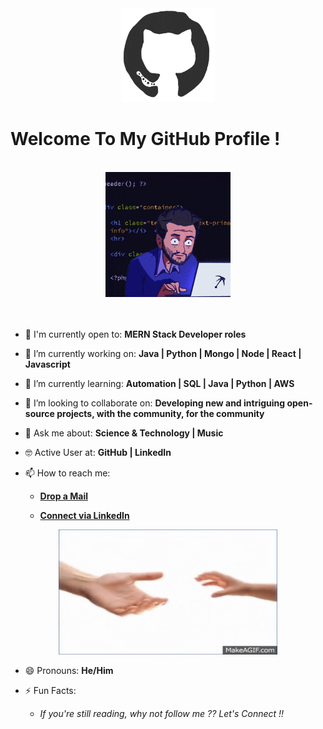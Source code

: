 <div align="center">
<img src="https://github.com/Sandeep-arlee/Sandeep-arlee/blob/main/gitty.gif" alt="GitHub Logo" width="150" height="150" />
</div>

# Welcome To My GitHub Profile !

<br/>
<div align="center">
<img src="https://github.com/Sandeep-arlee/Sandeep-arlee/blob/main/coding.gif" alt="Sandeep Arlee" />
</div>
<br/>

<br/>

- 🙌 I'm currently open to: **MERN Stack Developer roles**

- 🔭 I’m currently working on: **Java | Python | Mongo | Node | React | Javascript**

- 🌱 I’m currently learning: **Automation | SQL | Java | Python | AWS**


- 👯 I’m looking to collaborate on: **Developing new and intriguing open-source projects, with the community, for the community**

- 💬 Ask me about: **Science & Technology | Music**

- 🤓 Active User at: **GitHub | LinkedIn**

- 📫 How to reach me:

    * [**Drop a Mail**](mailto:sandeeparlee@gmail.com)

    * [**Connect via LinkedIn**](https://www.linkedin.com/in/sandeep-arlee-7b58b5288/)
    
<div align="center">
<img src="https://github.com/Sandeep-arlee/Sandeep-arlee/blob/main/connect-people.gif" alt="Sandeep" width="350" height="200" />
</div>

- 😄 Pronouns: **He/Him**

- ⚡ Fun Facts: 
    
    * *If you're still reading, why not follow me ?? Let's Connect !!*
